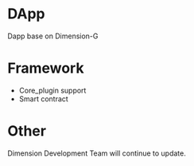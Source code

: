 # DApp
Dapp base on Dimension-G

# Framework

- Core_plugin support
- Smart contract 

# Other 

Dimension Development Team will continue to update.